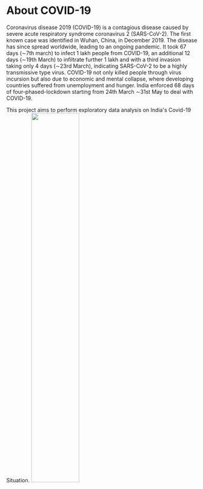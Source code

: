 # About COVID-19
Coronavirus disease 2019 (COVID-19) is a contagious disease caused by severe acute respiratory syndrome coronavirus 2 (SARS-CoV-2). The first known case was identified in Wuhan, China, in December 2019. The disease has since spread worldwide, leading to an ongoing pandemic. It took 67 days (∼7th march) to infect 1 lakh people from COVID-19, an additional 12 days (∼19th March) to infiltrate further 1 lakh and with a third invasion taking only 4 days (∼23rd March), indicating SARS-CoV-2 to be a highly transmissive type virus. COVID-19 not only killed people through virus incursion but also due to economic and mental collapse, where developing countries suffered from unemployment and hunger. India enforced 68 days of four-phased-lockdown starting from 24th March ∼31st May to deal with COVID-19.

This project aims to perform exploratory data analysis on India's Covid-19 Situation.
<img src="https://user-images.githubusercontent.com/73715927/151403319-e5890ae2-b029-4870-ae13-0a7a941a91f0.png" width=50% height=50%>
